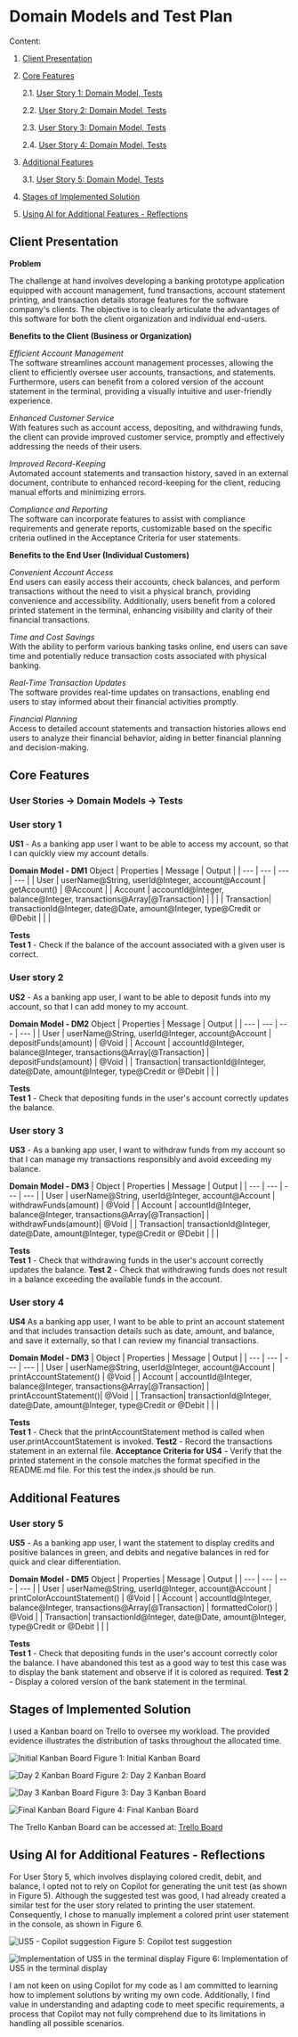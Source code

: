# Domain Models and Test Plan

Content: 
1. [Client Presentation](#client-presentation)
2. [Core Features](#core-features)

    2.1. [User Story 1: Domain Model, Tests](#user-story-1)

    2.2. [User Story 2: Domain Model, Tests](#user-story-2)

    2.3. [User Story 3: Domain Model, Tests](#user-story-3)

    2.4. [User Story 4: Domain Model, Tests](#user-story-4)

3. [Additional Features](#additional-features)

    3.1. [User Story 5: Domain Model, Tests](#user-story-5)

4. [Stages of Implemented Solution](#stages-of-implemented-solution)
5. [Using AI for Additional Features - Reflections](#using-ai-for-additional-features---reflections)


## Client Presentation ##

**Problem**

The challenge at hand involves developing a banking prototype application equipped with account management, fund transactions, account statement printing, and transaction details storage features for the software company's clients. The objective is to clearly articulate the advantages of this software for both the client organization and individual end-users.

**Benefits to the Client (Business or Organization)**

*Efficient Account Management*\
 The software streamlines account management processes, allowing the client to efficiently oversee user accounts, transactions, and statements. Furthermore, users can benefit from a colored version of the account statement in the terminal, providing a visually intuitive and user-friendly experience.

*Enhanced Customer Service*\
 With features such as account access, depositing, and withdrawing funds, the client can provide improved customer service, promptly and effectively addressing the needs of their users.

*Improved Record-Keeping*\
 Automated account statements and transaction history, saved in an external document, contribute to enhanced record-keeping for the client, reducing manual efforts and minimizing errors.

*Compliance and Reporting*\
 The software can incorporate features to assist with compliance requirements and generate reports, customizable based on the specific criteria outlined in the Acceptance Criteria for user statements.

**Benefits to the End User (Individual Customers)**

*Convenient Account Access*\
 End users can easily access their accounts, check balances, and perform transactions without the need to visit a physical branch, providing convenience and accessibility. Additionally, users benefit from a colored printed statement in the terminal, enhancing visibility and clarity of their financial transactions.

*Time and Cost Savings*\
With the ability to perform various banking tasks online, end users can save time and potentially reduce transaction costs associated with physical banking.

*Real-Time Transaction Updates*\
 The software provides real-time updates on transactions, enabling end users to stay informed about their financial activities promptly.

*Financial Planning*\
 Access to detailed account statements and transaction histories allows end users to analyze their financial behavior, aiding in better financial planning and decision-making.


## Core Features

### User Stories -> Domain Models -> Tests

### User story 1 ###
**US1** - As a banking app user I want to be able to access my account, so that I can quickly view my account details.

**Domain Model - DM1**
Object | Properties | Message | Output |
| --- | --- | --- | --- |
| User | userName@String, userId@Integer, account@Account |  getAccount() | @Account |
| Account | accountId@Integer, balance@Integer, transactions@Array[@Transaction] | | |
| Transaction| transactionId@Integer, date@Date, amount@Integer, type@Credit or @Debit | | |

**Tests**\
**Test 1** - Check if the balance of the account associated with a given user is correct.



### User story 2 ###
**US2** - As a banking app user, I want to be able to deposit funds into my account, so that I can add money to my account.

**Domain Model - DM2**
Object | Properties | Message | Output |
| --- | --- | --- | --- |
| User | userName@String, userId@Integer, account@Account |  depositFunds(amount) | @Void |
| Account | accountId@Integer, balance@Integer, transactions@Array[@Transaction] | depositFunds(amount) | @Void |
| Transaction| transactionId@Integer, date@Date, amount@Integer, type@Credit or @Debit | | |

**Tests**\
**Test 1** - Check that depositing funds in the user's account correctly updates the balance.

### User story 3 ###
**US3** - As a banking app user, I want to withdraw funds from my account so that I can manage my transactions responsibly and avoid exceeding my balance.

**Domain Model - DM3**
| Object | Properties | Message | Output |
| --- | --- | --- | --- |
| User | userName@String, userId@Integer, account@Account |  withdrawFunds(amount) | @Void |
| Account | accountId@Integer, balance@Integer, transactions@Array[@Transaction] | withdrawFunds(amount)| @Void |
| Transaction| transactionId@Integer, date@Date, amount@Integer, type@Credit or @Debit | | |

**Tests**\
**Test 1** - Check that withdrawing funds in the user's account correctly updates the balance.
**Test 2** - Check that withdrawing funds does not result in a balance exceeding the available funds in the account.

### User story 4 ###
**US4** As a banking app user, I want to be able to print an account statement and that includes transaction details such as date, amount, and balance, and save it externally, so that I can review my financial transactions.

**Domain Model - DM3**
| Object | Properties | Message | Output |
| --- | --- | --- | --- |
| User | userName@String, userId@Integer, account@Account |  printAccountStatement() | @Void |
| Account | accountId@Integer, balance@Integer, transactions@Array[@Transaction] | printAccountStatement()| @Void |
| Transaction| transactionId@Integer, date@Date, amount@Integer, type@Credit or @Debit | | |

**Tests**\
**Test 1** - Check that the printAccountStatement method is called when user.printAccountStatement is invoked.
**Test2** - Record the transactions statement in an external file.
**Acceptance Criteria for US4** - Verify that the printed statement in the console matches the format specified in the README.md file.
For this test the index.js should be run.

## Additional  Features

### User story 5 ###
**US5** - As a banking app user, I want the statement to display credits and positive balances in green, and debits and negative balances in red for quick and clear differentiation.

**Domain Model - DM5**
Object | Properties | Message | Output |
| --- | --- | --- | --- |
| User | userName@String, userId@Integer, account@Account |  printColorAccountStatement() | @Void |
| Account | accountId@Integer, balance@Integer, transactions@Array[@Transaction] | formattedColor() | @Void |
| Transaction| transactionId@Integer, date@Date, amount@Integer, type@Credit or @Debit | | |

**Tests**\
**Test 1** - Check that depositing funds in the user's account correctly color the balance. 
I have abandoned this test as a good way to test this case was to display the bank statement and observe if it is colored as required.
**Test 2** -  Display a colored version of the bank statement in the terminal.


## Stages of Implemented Solution ##

I used a Kanban board on Trello to oversee my workload. The provided evidence illustrates the distribution of tasks throughout the allocated time.

![Initial Kanban Board](/docs/images/240123.png)
Figure 1: Initial Kanban Board

![Day 2 Kanban Board](/docs/images/240124.png)
Figure 2: Day 2 Kanban Board

![Day 3 Kanban Board](/docs/images/240125.png)
Figure 3: Day 3 Kanban Board

![Final Kanban Board](/docs/images/240125.png)
Figure 4: Final Kanban Board

The Trello Kanban Board can be accessed at: 
[Trello Board](https://trello.com/b/ExXsBeGy/bank-challenge)

## Using AI for Additional Features - Reflections ##

For User Story 5, which involves displaying colored credit, debit, and balance, I opted not to rely on Copilot for generating the unit test (as shown in Figure 5). Although the suggested test was good, I had already created a similar test for the user story related to printing the user statement. Consequently, I chose to manually implement a colored print user statement in the console, as shown in Figure 6.

![US5 -  Copilot suggestion](/docs/images/test%20suggestion%20copilote.JPG)
Figure 5: Copilot test suggestion

![Implementation of US5 in the terminal display](/docs/images/us5%20implementation%20.png)
Figure 6: Implementation of US5 in the terminal display

I am not keen on using Copilot for my code as I am committed to learning how to implement solutions by writing my own code. Additionally, I find value in understanding and adapting code to meet specific requirements, a process that Copilot may not fully comprehend due to its limitations in handling all possible scenarios.